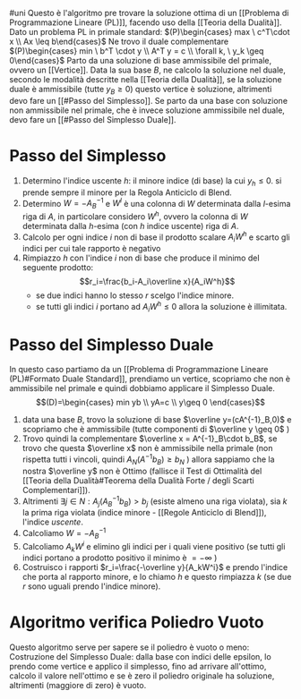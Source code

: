 #uni 
Questo è l'algoritmo pre trovare la soluzione ottima di un [[Problema di Programmazione Lineare (PL)]], facendo uso della [[Teoria della Dualità]].
Dato un problema PL in primale standard: $(P)\begin{cases} max \  c^T\cdot x \\ Ax \leq b\end{cases}$
Ne trovo il duale complementare $(P)\begin{cases} min \ b^T \cdot y \\ A^T y = c \\ \forall k, \ y_k \geq 0\end{cases}$ 
Parto da una soluzione di base ammissibile del primale, ovvero un [[Vertice]].
Data la sua base $B$, ne calcolo la soluzione nel duale, secondo le modalità descritte nella [[Teoria della Dualità]], se la soluzione duale è ammissibile (tutte $y_B \geq 0$) questo vertice è soluzione, altrimenti devo fare un [[#Passo del Simplesso]].
Se parto da una base con soluzione non ammissibile nel primale, che è invece soluzione ammissibile nel duale, devo fare un [[#Passo del Simplesso Duale]].
# Passo del Simplesso
1. Determino l'indice uscente $h$: il minore indice (di base) la cui $y_h \leq 0$.
   si prende sempre il minore per la Regola Anticiclo di Blend.
2. Determino $W=-A_B^{-1}$ e $W^l$ è una colonna di $W$ determinata dalla $l$-esima riga di $A$, in particolare considero $W^h$, ovvero la colonna di $W$ determinata dalla $h$-esima (con $h$ indice uscente) riga di $A$.
3. Calcolo per ogni indice $i$ non di base il prodotto scalare $A_iW^h$ e scarto gli indici per cui tale rapporto è negativo
4. Rimpiazzo $h$ con l'indice $i$ non di base che produce il minimo del seguente prodotto: $$r_i=\frac{b_i-A_i\overline x}{A_iW^h}$$
   - se due indici hanno lo stesso $r$ scelgo l'indice minore.
   - se tutti gli indici $i$ portano ad $A_iW^h \leq 0$ allora la soluzione è illimitata.
# Passo del Simplesso Duale
In questo caso partiamo da un [[Problema di Programmazione Lineare (PL)#Formato Duale Standard]], prendiamo un vertice, scopriamo che non è ammissibile nel primale e quindi dobbiamo applicare il Simplesso Duale.
$$(D)=\begin{cases} min yb \\ yA=c \\ y\geq 0 \end{cases}$$
1. data una base $B$, trovo la soluzione di base $\overline y=(cA^{-1}_B,0)$ e scopriamo che è ammissibile (tutte componenti di $\overline y \geq 0$ )
2. Trovo quindi la complementare $\overline x = A^{-1}_B\cdot b_B$, se trovo che questa $\overline x$ non è ammissibile nella primale (non rispetta tutti i vincoli, quindi $A_N(A^{-1}b_B)\geq b_N$ ) allora sappiamo che la nostra $\overline y$ non è Ottimo (fallisce il Test di Ottimalità del [[Teoria della Dualità#Teorema della Dualità Forte / degli Scarti Complementari]]).
3. Altrimenti $\exists j \in N : A_j(A^{-1}_Bb_B) > b_j$ (esiste almeno una riga violata), sia $k$ la prima riga violata (indice minore - [[Regole Anticiclo di Blend]]), l'indice _uscente_.
4. Calcoliamo $W=-A^{-1}_B$ 
5. Calcoliamo $A_kW^i$ e elimino gli indici per i quali viene positivo (se tutti gli indici portano a prodotto positivo il minimo è $=-\infty$ )
6. Costruisco i rapporti $r_i=\frac{-\overline y}{A_kW^i}$ e prendo l'indice che porta al rapporto minore, e lo chiamo $h$ e questo rimpiazza $k$ (se due $r$ sono uguali prendo l'indice minore).
# Algoritmo verifica Poliedro Vuoto
Questo algoritmo serve per sapere se il poliedro è vuoto o meno:
Costruzione del Simplesso Duale:
dalla base con indici delle epsilon, lo prendo come vertice e applico il simplesso, fino ad arrivare all'ottimo, calcolo il valore nell'ottimo e se è zero il poliedro originale ha soluzione, altrimenti (maggiore di zero) è vuoto. 
